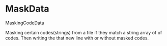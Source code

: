 # MaskData
MaskingCodeData


Masking certain codes(strings) from a file if they match a string array of of codes. Then writing the that new line with or without masked codes. 
